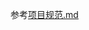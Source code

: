 参考[项目规范.md](http://gitlab.k8s.owinfo.net/docs/docs/blob/master/Frontend/%E9%A1%B9%E7%9B%AE%E8%A7%84%E8%8C%83.md)